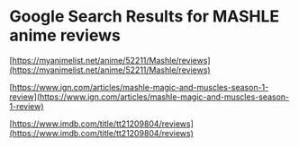 # Google Search Results for MASHLE anime reviews
[https://myanimelist.net/anime/52211/Mashle/reviews](https://myanimelist.net/anime/52211/Mashle/reviews)

[https://www.ign.com/articles/mashle-magic-and-muscles-season-1-review](https://www.ign.com/articles/mashle-magic-and-muscles-season-1-review)

[https://www.imdb.com/title/tt21209804/reviews](https://www.imdb.com/title/tt21209804/reviews)

